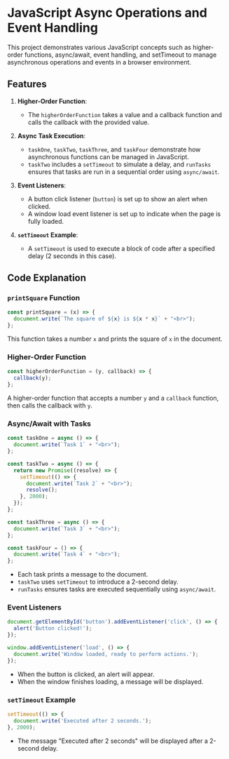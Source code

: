 # JavaScript Async Operations and Event Handling

This project demonstrates various JavaScript concepts such as higher-order functions, async/await, event handling, and setTimeout to manage asynchronous operations and events in a browser environment.

## Features

1. **Higher-Order Function**: 
   - The `higherOrderFunction` takes a value and a callback function and calls the callback with the provided value.

2. **Async Task Execution**:
   - `taskOne`, `taskTwo`, `taskThree`, and `taskFour` demonstrate how asynchronous functions can be managed in JavaScript.
   - `taskTwo` includes a `setTimeout` to simulate a delay, and `runTasks` ensures that tasks are run in a sequential order using `async/await`.

3. **Event Listeners**:
   - A button click listener (`button`) is set up to show an alert when clicked.
   - A window load event listener is set up to indicate when the page is fully loaded.

4. **`setTimeout` Example**:
   - A `setTimeout` is used to execute a block of code after a specified delay (2 seconds in this case).

## Code Explanation

### `printSquare` Function

```javascript
const printSquare = (x) => {
  document.write(`The square of ${x} is ${x * x}` + "<br>");
};
```

This function takes a number `x` and prints the square of `x` in the document.

### Higher-Order Function

```javascript
const higherOrderFunction = (y, callback) => {
  callback(y);
};
```

A higher-order function that accepts a number `y` and a `callback` function, then calls the callback with `y`.

### Async/Await with Tasks

```javascript
const taskOne = async () => {
  document.write(`Task 1` + "<br>");
};

const taskTwo = async () => {
  return new Promise((resolve) => {
    setTimeout(() => {
      document.write(`Task 2` + "<br>");
      resolve();
    }, 2000);
  });
};

const taskThree = async () => {
  document.write(`Task 3` + "<br>");
};

const taskFour = () => {
  document.write(`Task 4` + "<br>");
};
```

- Each task prints a message to the document.
- `taskTwo` uses `setTimeout` to introduce a 2-second delay.
- `runTasks` ensures tasks are executed sequentially using `async/await`.

### Event Listeners

```javascript
document.getElementById('button').addEventListener('click', () => {
  alert('Button clicked!');
});

window.addEventListener('load', () => {
  document.write('Window loaded, ready to perform actions.');
});
```

- When the button is clicked, an alert will appear.
- When the window finishes loading, a message will be displayed.

### `setTimeout` Example

```javascript
setTimeout(() => {
  document.write('Executed after 2 seconds.');
}, 2000);
```

- The message "Executed after 2 seconds" will be displayed after a 2-second delay.

